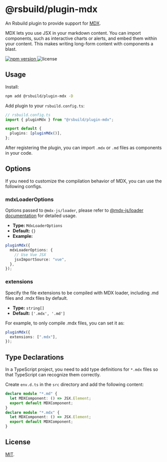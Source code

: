 # @rsbuild/plugin-mdx

An Rsbuild plugin to provide support for [MDX](https://github.com/mdx-js/mdx/).

MDX lets you use JSX in your markdown content. You can import components, such as interactive charts or alerts, and embed them within your content. This makes writing long-form content with components a blast.

<p>
  <a href="https://npmjs.com/package/@rsbuild/plugin-mdx">
   <img src="https://img.shields.io/npm/v/@rsbuild/plugin-mdx?style=flat-square&colorA=564341&colorB=EDED91" alt="npm version" />
  </a>
  <img src="https://img.shields.io/badge/License-MIT-blue.svg?style=flat-square&colorA=564341&colorB=EDED91" alt="license" />
</p>

## Usage

Install:

```bash
npm add @rsbuild/plugin-mdx -D
```

Add plugin to your `rsbuild.config.ts`:

```ts
// rsbuild.config.ts
import { pluginMdx } from "@rsbuild/plugin-mdx";

export default {
  plugins: [pluginMdx()],
};
```

After registering the plugin, you can import `.mdx` or `.md` files as components in your code.

## Options

If you need to customize the compilation behavior of MDX, you can use the following configs.

### mdxLoaderOptions

Options passed to `@mdx-js/loader`, please refer to [@mdx-js/loader documentation](https://www.npmjs.com/package/@mdx-js/loader) for detailed usage.

- **Type:** `MdxLoaderOptions`
- **Default:** `{}`
- **Example:**

```ts
pluginMdx({
  mdxLoaderOptions: {
    // Use Vue JSX
    jsxImportSource: "vue",
  },
});
```

### extensions

Specify the file extensions to be compiled with MDX loader, including .md files and .mdx files by default.

- **Type:** `string[]`
- **Default:** `['.mdx', '.md']`

For example, to only compile .mdx files, you can set it as:

```ts
pluginMdx({
  extensions: [".mdx"],
});
```

## Type Declarations

In a TypeScript project, you need to add type definitions for `*.mdx` files so that TypeScript can recognize them correctly.

Create `env.d.ts` in the `src` directory and add the following content:

```ts title="src/env.d.ts"
declare module "*.md" {
  let MDXComponent: () => JSX.Element;
  export default MDXComponent;
}
declare module "*.mdx" {
  let MDXComponent: () => JSX.Element;
  export default MDXComponent;
}
```

## License

[MIT](./LICENSE).
